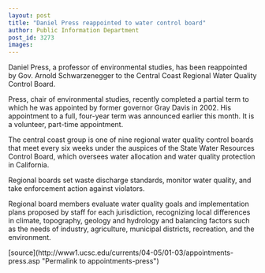 ```yaml
---
layout: post
title: "Daniel Press reappointed to water control board"
author: Public Information Department
post_id: 3273
images:
---
```


<a name="content" id="content"></a>
<p>
  Daniel Press, a professor of environmental studies, has been reappointed by Gov. Arnold Schwarzenegger to the Central Coast Regional Water Quality Control Board.
</p>
<p>
  Press, chair of environmental studies, recently completed a partial term to which he was appointed by former governor Gray Davis in 2002. His appointment to a full, four-year term was announced earlier this month. It is a volunteer, part-time appointment.
</p>
<p>
  The central coast group is one of nine regional water quality control boards that meet every six weeks under the auspices of the State Water Resources Control Board, which oversees water allocation and water quality protection in California.
</p>
<p>
  Regional boards set waste discharge standards, monitor water quality, and take enforcement action against violators.
</p>
<p>
  Regional board members evaluate water quality goals and implementation plans proposed by staff for each jurisdiction, recognizing local differences in climate, topography, geology and hydrology and balancing factors such as the needs of industry, agriculture, municipal districts, recreation, and the environment.
</p>
[source](http://www1.ucsc.edu/currents/04-05/01-03/appointments-press.asp "Permalink to appointments-press")
